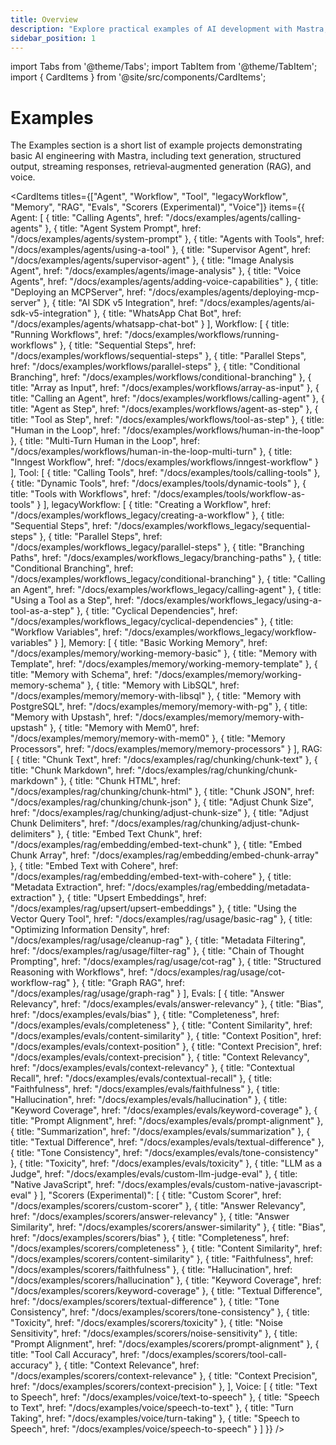```yaml
---
title: Overview
description: "Explore practical examples of AI development with Mastra, including text generation, RAG implementations, structured outputs, and multi-modal interactions. Learn how to build AI applications using OpenAI, Anthropic, and Google Gemini."
sidebar_position: 1
---
```


import Tabs from '@theme/Tabs';
import TabItem from '@theme/TabItem';
import { CardItems } from '@site/src/components/CardItems';

# Examples

The Examples section is a short list of example projects demonstrating basic AI engineering with Mastra, including text generation, structured output, streaming responses, retrieval‐augmented generation (RAG), and voice.

<CardItems
titles={["Agent", "Workflow", "Tool", "legacyWorkflow", "Memory", "RAG", "Evals", "Scorers (Experimental)", "Voice"]}
items={{
    Agent: [
      { title: "Calling Agents", href: "/docs/examples/agents/calling-agents" },
      { title: "Agent System Prompt", href: "/docs/examples/agents/system-prompt" },
      { title: "Agents with Tools", href: "/docs/examples/agents/using-a-tool" },
      { title: "Supervisor Agent", href: "/docs/examples/agents/supervisor-agent" },
      { title: "Image Analysis Agent", href: "/docs/examples/agents/image-analysis" },
      { title: "Voice Agents", href: "/docs/examples/agents/adding-voice-capabilities" },
      { title: "Deploying an MCPServer", href: "/docs/examples/agents/deploying-mcp-server" },
      { title: "AI SDK v5 Integration", href: "/docs/examples/agents/ai-sdk-v5-integration" },
      { title: "WhatsApp Chat Bot", href: "/docs/examples/agents/whatsapp-chat-bot" }
    ],
    Workflow: [
      { title: "Running Workflows", href: "/docs/examples/workflows/running-workflows" },
      { title: "Sequential Steps", href: "/docs/examples/workflows/sequential-steps" },
      { title: "Parallel Steps", href: "/docs/examples/workflows/parallel-steps" },
      { title: "Conditional Branching", href: "/docs/examples/workflows/conditional-branching" },
      { title: "Array as Input", href: "/docs/examples/workflows/array-as-input" },
      { title: "Calling an Agent", href: "/docs/examples/workflows/calling-agent" },
      { title: "Agent as Step", href: "/docs/examples/workflows/agent-as-step" },
      { title: "Tool as Step", href: "/docs/examples/workflows/tool-as-step" },
      { title: "Human in the Loop", href: "/docs/examples/workflows/human-in-the-loop" },
      { title: "Multi-Turn Human in the Loop", href: "/docs/examples/workflows/human-in-the-loop-multi-turn" },
      { title: "Inngest Workflow", href: "/docs/examples/workflows/inngest-workflow" }
    ],
    Tool: [
      { title: "Calling Tools", href: "/docs/examples/tools/calling-tools" },
      { title: "Dynamic Tools", href: "/docs/examples/tools/dynamic-tools" },
      { title: "Tools with Workflows", href: "/docs/examples/tools/workflow-as-tools" }
    ],
    legacyWorkflow: [
      { title: "Creating a Workflow", href: "/docs/examples/workflows_legacy/creating-a-workflow" },
      { title: "Sequential Steps", href: "/docs/examples/workflows_legacy/sequential-steps" },
      { title: "Parallel Steps", href: "/docs/examples/workflows_legacy/parallel-steps" },
      { title: "Branching Paths", href: "/docs/examples/workflows_legacy/branching-paths" },
      { title: "Conditional Branching", href: "/docs/examples/workflows_legacy/conditional-branching" },
      { title: "Calling an Agent", href: "/docs/examples/workflows_legacy/calling-agent" },
      { title: "Using a Tool as a Step", href: "/docs/examples/workflows_legacy/using-a-tool-as-a-step" },
      { title: "Cyclical Dependencies", href: "/docs/examples/workflows_legacy/cyclical-dependencies" },
      { title: "Workflow Variables", href: "/docs/examples/workflows_legacy/workflow-variables" }
    ],
    Memory: [
      { title: "Basic Working Memory", href: "/docs/examples/memory/working-memory-basic" },
      { title: "Memory with Template", href: "/docs/examples/memory/working-memory-template" },
      { title: "Memory with Schema", href: "/docs/examples/memory/working-memory-schema" },
      { title: "Memory with LibSQL", href: "/docs/examples/memory/memory-with-libsql" },
      { title: "Memory with PostgreSQL", href: "/docs/examples/memory/memory-with-pg" },
      { title: "Memory with Upstash", href: "/docs/examples/memory/memory-with-upstash" },
      { title: "Memory with Mem0", href: "/docs/examples/memory/memory-with-mem0" },
      { title: "Memory Processors", href: "/docs/examples/memory/memory-processors" }
    ],
    RAG: [
      { title: "Chunk Text", href: "/docs/examples/rag/chunking/chunk-text" },
      { title: "Chunk Markdown", href: "/docs/examples/rag/chunking/chunk-markdown" },
      { title: "Chunk HTML", href: "/docs/examples/rag/chunking/chunk-html" },
      { title: "Chunk JSON", href: "/docs/examples/rag/chunking/chunk-json" },
      { title: "Adjust Chunk Size", href: "/docs/examples/rag/chunking/adjust-chunk-size" },
      { title: "Adjust Chunk Delimiters", href: "/docs/examples/rag/chunking/adjust-chunk-delimiters" },
      { title: "Embed Text Chunk", href: "/docs/examples/rag/embedding/embed-text-chunk" },
      { title: "Embed Chunk Array", href: "/docs/examples/rag/embedding/embed-chunk-array" },
      { title: "Embed Text with Cohere", href: "/docs/examples/rag/embedding/embed-text-with-cohere" },
      { title: "Metadata Extraction", href: "/docs/examples/rag/embedding/metadata-extraction" },
      { title: "Upsert Embeddings", href: "/docs/examples/rag/upsert/upsert-embeddings" },
      { title: "Using the Vector Query Tool", href: "/docs/examples/rag/usage/basic-rag" },
      { title: "Optimizing Information Density", href: "/docs/examples/rag/usage/cleanup-rag" },
      { title: "Metadata Filtering", href: "/docs/examples/rag/usage/filter-rag" },
      { title: "Chain of Thought Prompting", href: "/docs/examples/rag/usage/cot-rag" },
      { title: "Structured Reasoning with Workflows", href: "/docs/examples/rag/usage/cot-workflow-rag" },
      { title: "Graph RAG", href: "/docs/examples/rag/usage/graph-rag" }
    ],
    Evals: [
      { title: "Answer Relevancy", href: "/docs/examples/evals/answer-relevancy" },
      { title: "Bias", href: "/docs/examples/evals/bias" },
      { title: "Completeness", href: "/docs/examples/evals/completeness" },
      { title: "Content Similarity", href: "/docs/examples/evals/content-similarity" },
      { title: "Context Position", href: "/docs/examples/evals/context-position" },
      { title: "Context Precision", href: "/docs/examples/evals/context-precision" },
      { title: "Context Relevancy", href: "/docs/examples/evals/context-relevancy" },
      { title: "Contextual Recall", href: "/docs/examples/evals/contextual-recall" },
      { title: "Faithfulness", href: "/docs/examples/evals/faithfulness" },
      { title: "Hallucination", href: "/docs/examples/evals/hallucination" },
      { title: "Keyword Coverage", href: "/docs/examples/evals/keyword-coverage" },
      { title: "Prompt Alignment", href: "/docs/examples/evals/prompt-alignment" },
      { title: "Summarization", href: "/docs/examples/evals/summarization" },
      { title: "Textual Difference", href: "/docs/examples/evals/textual-difference" },
      { title: "Tone Consistency", href: "/docs/examples/evals/tone-consistency" },
      { title: "Toxicity", href: "/docs/examples/evals/toxicity" },
      { title: "LLM as a Judge", href: "/docs/examples/evals/custom-llm-judge-eval" },
      { title: "Native JavaScript", href: "/docs/examples/evals/custom-native-javascript-eval" }
    ],
    "Scorers (Experimental)": [
      { title: "Custom Scorer", href: "/docs/examples/scorers/custom-scorer" },
      { title: "Answer Relevancy", href: "/docs/examples/scorers/answer-relevancy" },
      { title: "Answer Similarity", href: "/docs/examples/scorers/answer-similarity" },
      { title: "Bias", href: "/docs/examples/scorers/bias" },
      { title: "Completeness", href: "/docs/examples/scorers/completeness" },
      { title: "Content Similarity", href: "/docs/examples/scorers/content-similarity" },
      { title: "Faithfulness", href: "/docs/examples/scorers/faithfulness" },
      { title: "Hallucination", href: "/docs/examples/scorers/hallucination" },
      { title: "Keyword Coverage", href: "/docs/examples/scorers/keyword-coverage" },
      { title: "Textual Difference", href: "/docs/examples/scorers/textual-difference" },
      { title: "Tone Consistency", href: "/docs/examples/scorers/tone-consistency" },
      { title: "Toxicity", href: "/docs/examples/scorers/toxicity" },
      { title: "Noise Sensitivity", href: "/docs/examples/scorers/noise-sensitivity" },
      { title: "Prompt Alignment", href: "/docs/examples/scorers/prompt-alignment" },
      { title: "Tool Call Accuracy", href: "/docs/examples/scorers/tool-call-accuracy" },
      { title: "Context Relevance", href: "/docs/examples/scorers/context-relevance" },
      { title: "Context Precision", href: "/docs/examples/scorers/context-precision" },
    ],
    Voice: [
      { title: "Text to Speech", href: "/docs/examples/voice/text-to-speech" },
      { title: "Speech to Text", href: "/docs/examples/voice/speech-to-text" },
      { title: "Turn Taking", href: "/docs/examples/voice/turn-taking" },
      { title: "Speech to Speech", href: "/docs/examples/voice/speech-to-speech" }
    ]
  }}
/>
